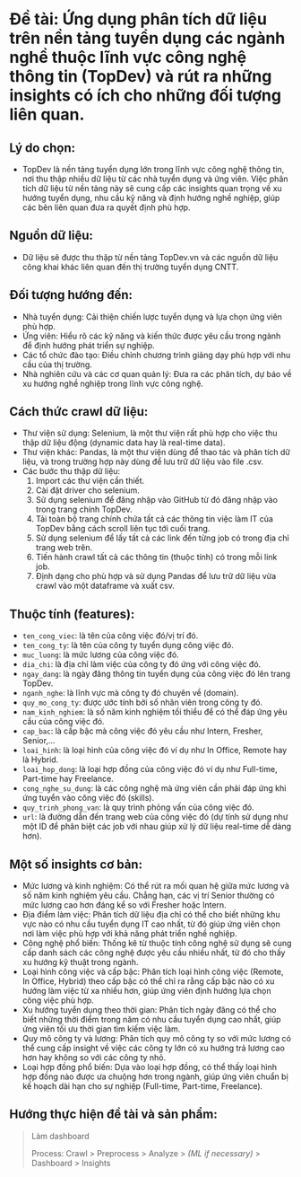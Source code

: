 # Đề tài: Ứng dụng phân tích dữ liệu trên nền tảng tuyển dụng các ngành nghề thuộc lĩnh vực công nghệ thông tin (TopDev) và rút ra những insights có ích cho những đối tượng liên quan.

## Lý do chọn:
- TopDev là nền tảng tuyển dụng lớn trong lĩnh vực công nghệ thông tin, nơi thu thập nhiều dữ liệu từ các nhà tuyển dụng và ứng viên. Việc phân tích dữ liệu từ nền tảng này sẽ cung cấp các insights quan trọng về xu hướng tuyển dụng, nhu cầu kỹ năng và định hướng nghề nghiệp, giúp các bên liên quan đưa ra quyết định phù hợp.

## Nguồn dữ liệu:
- Dữ liệu sẽ được thu thập từ nền tảng TopDev.vn và các nguồn dữ liệu công khai khác liên quan đến thị trường tuyển dụng CNTT.

## Đối tượng hướng đến:
- Nhà tuyển dụng: Cải thiện chiến lược tuyển dụng và lựa chọn ứng viên phù hợp.
- Ứng viên: Hiểu rõ các kỹ năng và kiến thức được yêu cầu trong ngành để định hướng phát triển sự nghiệp.
- Các tổ chức đào tạo: Điều chỉnh chương trình giảng dạy phù hợp với nhu cầu của thị trường.
- Nhà nghiên cứu và các cơ quan quản lý: Đưa ra các phân tích, dự báo về xu hướng nghề nghiệp trong lĩnh vực công nghệ.

## Cách thức crawl dữ liệu:
- Thư viện sử dụng: Selenium, là một thư viện rất phù hợp cho việc thu thập dữ liệu động (dynamic data hay là real-time data).
- Thư viện khác: Pandas, là một thư viện dùng để thao tác và phân tích dữ liệu, và trong trường hợp này dùng để lưu trữ dữ liệu vào file .csv.
- Các bước thu thập dữ liệu:
    1. Import các thư viện cần thiết.
    2. Cài đặt driver cho selenium.
    3. Sử dụng selenium để đăng nhập vào GitHub từ đó đăng nhập vào trong trang chính TopDev.
    4. Tải toàn bộ trang chính chứa tất cả các thông tin việc làm IT của TopDev bằng cách scroll liên tục tới cuối trang.
    5. Sử dụng selenium để lấy tất cả các link đến từng job có trong địa chỉ trang web trên.
    6. Tiến hành crawl tất cả các thông tin (thuộc tính) có trong mỗi link job.
    7. Định dạng cho phù hợp và sử dụng Pandas để lưu trữ dữ liệu vừa crawl vào một dataframe và xuất csv.

## Thuộc tính (features):
- `ten_cong_viec`: là tên của công việc đó/vị trí đó.
- `ten_cong_ty`: là tên của công ty tuyển dụng công việc đó.
- `muc_luong`: là mức lương của công việc đó.
- `dia_chi`: là địa chỉ làm việc của công ty đó ứng với công việc đó.
- `ngay_dang`: là ngày đăng thông tin tuyển dụng của công việc đó lên trang TopDev.
- `nganh_nghe`: là lĩnh vực mà công ty đó chuyên về (domain).
- `quy_mo_cong_ty`: được ước tính bởi số nhân viên trong công ty đó.
- `nam_kinh_nghiem`: là số năm kinh nghiệm tối thiểu để có thể đáp ứng yêu cầu của công việc đó.
- `cap_bac`: là cấp bậc mà công việc đó yêu cầu như Intern, Fresher, Senior,...
- `loai_hinh`: là loại hình của công việc đó ví dụ như In Office, Remote hay là Hybrid.
- `loai_hop_dong`: là loại hợp đồng của công việc đó ví dụ như Full-time, Part-time hay Freelance.
- `cong_nghe_su_dung`: là các công nghệ mà ứng viên cần phải đáp ứng khi ứng tuyển vào công việc đó (skills).
- `quy_trinh_phong_van`: là quy trình phỏng vấn của công việc đó.
- `url`: là đường dẫn đến trang web của công việc đó (dự tính sử dụng như một ID để phân biệt các job với nhau giúp xử lý dữ liệu real-time dễ dàng hơn).

## Một số insights cơ bản:
- Mức lương và kinh nghiệm: Có thể rút ra mối quan hệ giữa mức lương và số năm kinh nghiệm yêu cầu. Chẳng hạn, các vị trí Senior thường có mức lương cao hơn đáng kể so với Fresher hoặc Intern.
- Địa điểm làm việc: Phân tích dữ liệu địa chỉ có thể cho biết những khu vực nào có nhu cầu tuyển dụng IT cao nhất, từ đó giúp ứng viên chọn nơi làm việc phù hợp với khả năng phát triển nghề nghiệp.
- Công nghệ phổ biến: Thống kê từ thuộc tính công nghệ sử dụng sẽ cung cấp danh sách các công nghệ được yêu cầu nhiều nhất, từ đó cho thấy xu hướng kỹ thuật trong ngành.
- Loại hình công việc và cấp bậc: Phân tích loại hình công việc (Remote, In Office, Hybrid) theo cấp bậc có thể chỉ ra rằng cấp bậc nào có xu hướng làm việc từ xa nhiều hơn, giúp ứng viên định hướng lựa chọn công việc phù hợp.
- Xu hướng tuyển dụng theo thời gian: Phân tích ngày đăng có thể cho biết những thời điểm trong năm có nhu cầu tuyển dụng cao nhất, giúp ứng viên tối ưu thời gian tìm kiếm việc làm.
- Quy mô công ty và lương: Phân tích quy mô công ty so với mức lương có thể cung cấp insight về việc các công ty lớn có xu hướng trả lương cao hơn hay không so với các công ty nhỏ.
- Loại hợp đồng phổ biến: Dựa vào loại hợp đồng, có thể thấy loại hình hợp đồng nào được ưa chuộng hơn trong ngành, giúp ứng viên chuẩn bị kế hoạch dài hạn cho sự nghiệp (Full-time, Part-time, Freelance).

## Hướng thực hiện đề tài và sản phẩm:
> Làm dashboard
>
> Process: Crawl > Preprocess > Analyze > *(ML if necessary)* > Dashboard > Insights

